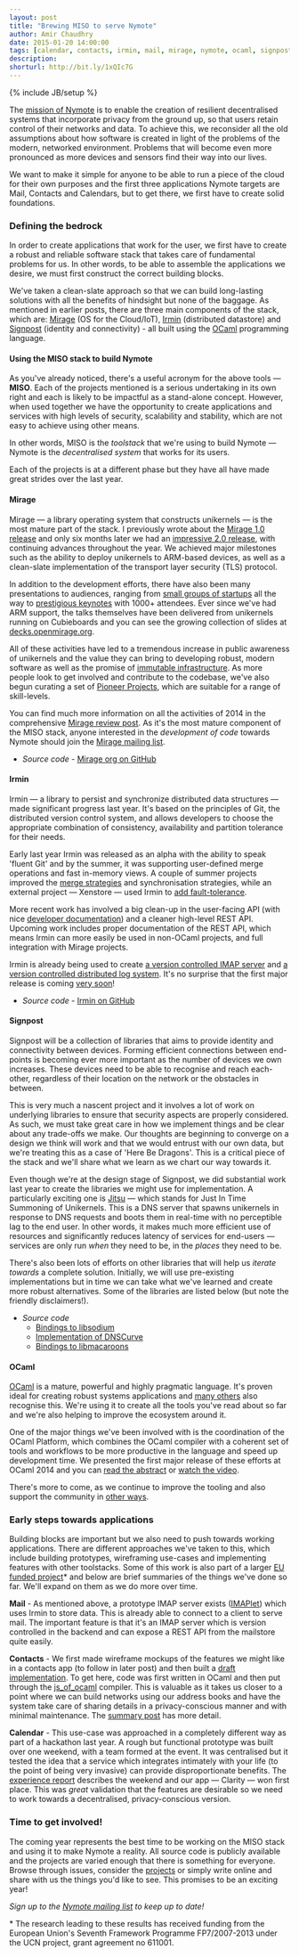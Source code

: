 ```yaml
---
layout: post
title: "Brewing MISO to serve Nymote"
author: Amir Chaudhry
date: 2015-01-20 14:00:00
tags: [calendar, contacts, irmin, mail, mirage, nymote, ocaml, signpost, unikernel]
description:
shorturl: http://bit.ly/1xQIc7G
---
```

{% include JB/setup %}

The [mission of Nymote][nymote-mission] is to enable the creation of resilient
decentralised systems that incorporate privacy from the ground up, so that
users retain control of their networks and data.  To achieve this, we
reconsider all the old assumptions about how software is created in light of
the problems of the modern, networked environment.  Problems that will become
even more pronounced as more devices and sensors find their way into our lives.

We want to make it simple for anyone to be able to run a piece of the cloud
for their own purposes and the first three applications Nymote targets are
Mail, Contacts and Calendars, but to get there, we first have to create solid
foundations.


### Defining the bedrock ###

In order to create applications that work for the user, we first have to
create a robust and reliable software stack that takes care of fundamental
problems for us. In other words, to be able to assemble the applications we
desire, we must first construct the correct building blocks.

We've taken a clean-slate approach so that we can build long-lasting solutions
with all the benefits of hindsight but none of the baggage. As
mentioned in earlier posts, there are three main components of the stack,
which are: [Mirage][] (OS for the Cloud/IoT), [Irmin][] (distributed datastore)
and [Signpost][] (identity and connectivity) - all built using the [OCaml][]
programming language.

#### Using the MISO stack to build Nymote ####

As you've already noticed, there's a useful acronym for the above tools —
**MISO**. Each of the projects mentioned is a serious undertaking in its own
right and each is likely to be impactful as a stand-alone concept.  However,
when used together we have the opportunity to create applications and services
with high levels of security, scalability and stability, which are not easy to
achieve using other means. 

In other words, MISO is the *toolstack* that we're using to build Nymote —
Nymote is the *decentralised system* that works for its users.

Each of the projects is at a different phase but they have all have made great
strides over the last year.

#### Mirage ####

Mirage — a library operating system that constructs unikernels — is the most
mature part of the stack. I previously wrote about the
[Mirage 1.0 release][mir-10] and only six months later we had an
[impressive 2.0 release][mir-20], with continuing advances throughout the year.
We achieved major milestones such as the ability to deploy unikernels to
ARM-based devices, as well as a clean-slate implementation of the transport
layer security (TLS) protocol.

In addition to the development efforts, there have also been many
presentations to audiences, ranging from [small groups of startups][ac-ef-talk]
all the way to [prestigious keynotes][31c3-talk] with 1000+ attendees.  Ever
since we've had ARM support, the talks themselves have been delivered from
unikernels running on Cubieboards and you can see the growing collection of
slides at [decks.openmirage.org][decks].

All of these activities have led to a tremendous increase in public awareness
of unikernels and the value they can bring to developing robust, modern
software as well as the promise of [immutable infrastructure][after-docker].
As more people look to get involved and contribute to the codebase, we've also
begun curating a set of [Pioneer Projects][pioneer], which are suitable for a
range of skill-levels.

You can find much more information on all the activities of 2014 in the
comprehensive [Mirage review post][mirage-review]. As it's the most mature
component of the MISO stack, anyone interested in the *development of code*
towards Nymote should join the [Mirage mailing list][mir-mail].

- *Source code* - [Mirage org on GitHub](https://github.com/mirage)

#### Irmin ####

Irmin — a library to persist and synchronize distributed data structures —
made significant progress last year. It's based on the principles of Git, the
distributed version control system, and allows developers to choose the
appropriate combination of consistency, availability and partition tolerance
for their needs.

Early last year Irmin was released as an alpha with the ability to speak
'fluent Git' and by the summer, it was supporting user-defined merge
operations and fast in-memory views.  A couple of summer projects improved the
[merge strategies][merge-strat] and synchronisation strategies, while an
external project — Xenstore — used Irmin to [add fault-tolerance][xirminstore].

More recent work has involved a big clean-up in the user-facing API (with nice
[developer documentation][irmin-docs]) and a cleaner high-level REST API.
Upcoming work includes proper documentation of the REST API, which means Irmin
can more easily be used in non-OCaml projects, and full integration with
Mirage projects. 

Irmin is already being used to create
[a version controlled IMAP server][imaplet] and
[a version controlled distributed log system][irmin-dog]. It's no surprise
that the first major release is coming [very soon][irmin-10]!

- *Source code* - [Irmin on GitHub](https://github.com/mirage/irmin)

#### Signpost ####

Signpost will be a collection of libraries that aims to provide identity and
connectivity between devices.  Forming efficient connections between
end-points is becoming ever more important as the number of devices we own
increases. These devices need to be able to recognise and reach each-other,
regardless of their location on the network or the obstacles in between. 

This is very much a nascent project and it involves a lot of work on
underlying libraries to ensure that security aspects are properly considered.
As such, we must take great care in how we implement things and be clear about
any trade-offs we make. Our thoughts are beginning to converge on a design we
think will work and that we would entrust with our own data, but we're
treating this as a case of 'Here Be Dragons'.  This is a critical piece of the
stack and we'll share what we learn as we chart our way towards it.

Even though we're at the design stage of Signpost, we did substantial work
last year to create the libraries we might use for implementation.  A
particularly exciting one is [Jitsu][] — which stands for Just In Time
Summoning of Unikernels. This is a DNS server that spawns unikernels in
response to DNS requests and boots them in real-time with no perceptible lag
to the end user.  In other words, it makes much more efficient use of
resources and significantly reduces latency of services for end-users —
services are only run *when* they need to be, in the *places* they need to be. 

There's also been lots of efforts on other libraries that will help us
*iterate towards* a complete solution. Initially, we will use pre-existing
implementations but in time we can take what we've learned and create more
robust alternatives. Some of the libraries are listed below (but note the
friendly disclaimers!). 

- *Source code*
  - [Bindings to libsodium](https://github.com/dsheets/ocaml-sodium)
  - [Implementation of DNSCurve](https://github.com/dsheets/ocaml-dnscurve)
  - [Bindings to libmacaroons](https://github.com/dsheets/ocaml-libmacaroons)


#### OCaml ####

[OCaml][ocamlorg] is a mature, powerful and highly pragmatic language.  It's
proven ideal for creating robust systems applications and
[many others][ocaml-co] also recognise this.  We're using it to create all the
tools you've read about so far and we're also helping to improve the ecosystem
around it.

One of the major things we've been involved with is the coordination of the
OCaml Platform, which combines the OCaml compiler with a coherent set of tools
and workflows to be more productive in the language and speed up development
time.  We presented the first major release of these efforts at OCaml 2014 and
you can [read the abstract][platform-pdf] or [watch the video][platform-video].

There's more to come, as we continue to improve the tooling and also support
the community in [other ways][gov-post].


### Early steps towards applications ###

Building blocks are important but we also need to push towards working
applications.  There are different approaches we've taken to this, which
include building prototypes, wireframing use-cases and implementing features
with other toolstacks.  Some of this work is also part of a larger
[EU funded project][ucn]\* and below are brief summaries of the things we've
done so far. We'll expand on them as we do more over time.

**Mail** - As mentioned above, a prototype IMAP server exists ([IMAPlet][])
which uses Irmin to store data. This is already able to connect to a client to
serve mail. The important feature is that it's an IMAP server which is version
controlled in the backend and can expose a REST API from the mailstore quite
easily.

**Contacts** - We first made wireframe mockups of the features we might like
in a contacts app (to follow in later post) and then built a
[draft implementation][yan-app]. To get here, code was first written in OCaml
and then put through the [js_of_ocaml][] compiler. This is valuable as it
takes us closer to a point where we can build networks using our address books
and have the system take care of sharing details in a privacy-conscious manner
and with minimal maintenance. The [summary post][yan-writeup] has more detail.

**Calendar** - This use-case was approached in a completely different way as
part of a hackathon last year. A rough but functional prototype was built over
one weekend, with a team formed at the event.  It was centralised but it
tested the idea that a service which integrates intimately with your life (to
the point of being very invasive) can provide disproportionate benefits.  The
[experience report][seedhack] describes the weekend and our app — Clarity —
won first place. This was *great* validation that the features are desirable
so we need to work towards a decentralised, privacy-conscious version.


### Time to get involved! ###

The coming year represents the best time to be working on the MISO stack and
using it to make Nymote a reality.  All source code is publicly available and
the projects are varied enough that there is something for everyone.  Browse
through issues, consider the [projects][pioneer] or simply write online and
share with us the things you'd like to see.
This promises to be an exciting year!

*Sign up to the [Nymote mailing list][nym-list] to keep up to date!*

<p class="footnote">* The research leading to these results has received
funding from the European Union's Seventh Framework Programme FP7/2007-2013
under the UCN project, grant agreement no 611001.
</p>

<!-- ========================================================= -->

[nymote-mission]: http://nymote.org/blog/2013/introducing-nymote/
[Mirage]: http://nymote.org/software/mirage/
[Irmin]: http://nymote.org/software/irmin/
[Signpost]: http://nymote.org/software/signpost/
[OCaml]: http://ocaml.org

[mir-10]: http://nymote.org/blog/2014/announcing-first-mirage-release/
[mir-20]: http://openmirage.org/blog/announcing-mirage-20-release
[mir-mail]: http://lists.xenproject.org/cgi-bin/mailman/listinfo/mirageos-devel
[after-docker]: https://medium.com/@darrenrush/after-docker-unikernels-and-immutable-infrastructure-93d5a91c849e
[mir-links]: http://openmirage.org/links
[ac-ef-talk]: http://amirchaudhry.com/describing-miso-entrepreneur-first-2014/
[31c3-talk]: http://media.ccc.de/browse/congress/2014/31c3_-_6443_-_en_-_saal_2_-_201412271245_-_trustworthy_secure_modular_operating_system_engineering_-_hannes_-_david_kaloper.html#video
[decks]: http://decks.openmirage.org
[pioneer]: https://github.com/mirage/mirage-www/wiki/Pioneer-Projects
[mirage-review]: http://openmirage.org/blog/2014-in-review

[merge-strat]: http://gazagnaire.org/pub/FGM15.pdf
[xirminstore]: http://openmirage.org/blog/introducing-irmin-in-xenstore
[irmin-docs]: http://samoht.github.io/irmin/
[imaplet]: https://opam.ocaml.org/packages/imaplet-lwt/imaplet-lwt.0.1.3/
[irmin-dog]: https://github.com/samoht/dog
[irmin-10]: https://github.com/mirage/irmin/issues?q=is%3Aopen+is%3Aissue+milestone%3A1.0.0

[jitsu]: https://github.com/MagnusS/jitsu

[ocamlorg]: http://ocaml.org
[ocaml-co]: http://ocaml.org/learn/companies.html
[gov-post]: http://amirchaudhry.com/towards-governance-framework-for-ocamlorg
[opam-12beta]: http://opam.ocaml.org/blog/opam-1-2-0-beta4/
[platform-programme]: http://ocaml.org/meetings/ocaml/2014/#11401230OCamlNews
[platform-pdf]: http://ocaml.org/meetings/ocaml/2014/ocaml2014_7.pdf
[platform-video]: https://www.youtube.com/watch?v=jxhtpQ5nJHg&list=UUP9g4dLR7xt6KzCYntNqYcw

[ucn]: http://usercentricnetworking.eu
[yan-app]: https://github.com/yansh/contacts-app
[js_of_ocaml]: http://ocsigen.org/js_of_ocaml/
[yan-writeup]: http://yansnotes.blogspot.co.uk/2015/01/work-summary-ocaml-labs.html
[seedhack]: http://seedcamp.com/seedhack-5-0/

[nym-list]: http://nymote.us5.list-manage.com/subscribe?u=8a83b2d5453bba2ee5838b4ad&id=a41245094c
